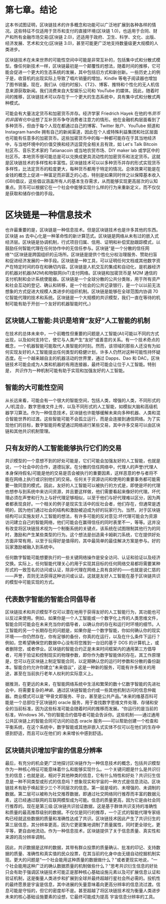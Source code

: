 <title>Conclusion</title>  <link href="../../stylesheet.css" rel="stylesheet" type="text/css"> <link href="../../page_styles.css" rel="stylesheet" type="text/css">

# 第七章。结论

这本书试图证明，区块链技术的许多概念和功能可以广泛地扩展到各种各样的情况。这些特征不仅适用于货币和支付的直接环境(区块链 1.0)，也适用于合同、财产和所有金融市场交易(区块链 2.0)，还适用于政府、卫生、科学、文化、出版、经济发展、艺术和文化(区块链 3.0)，甚至可能更广泛地支持数量级更大规模的人类进步。

区块链技术在未来世界的可能性空间中可能是非常互补的，包括集中式和分散式模型。像任何新技术一样，区块链最初是一个颠覆性的想法，随着时间的推移，它可能会促进一个更大的生态系统的发展，其中包括旧方式和新创新。一些历史上的例子是，收音机的出现实际上导致了唱片销量的增加，Kindle 等电子阅读器也增加了图书销量。现在，我们从《纽约时报》、《T2》、博客、推特和个性化的无人机信息来源获取新闻。我们消费来自大型娱乐公司和 YouTube 的媒体。因此，随着时间的推移，区块链技术可以存在于一个更大的生态系统中，具有集中式和分散式两种模式。

可能会有大量法定货币和加密货币并存。经济学家 Friedrich Hayek 在他的书*货币的非国有化*中设想了互补货币争夺消费者注意力的情形。他在金融机构层面看到了多种货币，但由于每个人现在都通过自己的博客、Twitter 账户、YouTube 频道和 Instagram handle 拥有自己的新闻渠道，因此在个人或特殊利益集团和社区层面也可能有任意多的加密货币。这些加密货币中的每一种都可能存在于其当地经济中，与当地环境中的价值交换和经济运营完全相关且有效，如 Let's Talk Bitcoin 社区币、音乐艺术家的 Tatianacoin 或当地农贸市场、DIY maker lab 或学区中的社区币。本地货币很可能总是可以兑换成更具流动性的加密货币和法定货币。这就是区块链技术的多样性和丰富性。区块链技术可以以多种货币并存的形式实现货币多样性，比法定货币的粒度更大，每种货币都用于特定的情况。总体效果可能是在金钱的概念上促进一种富足而非匮乏的心态，特别是如果同时伴之以保障基本收入(GBI)倡议，这些倡议涵盖所有人的基本生存需求，从而能够实现更高层次的认知重点。货币可以根据它在一个社会中能够实现什么样的行为来重新定义，而不仅仅是获取和储存价值的手段。

# 区块链是一种信息技术

也许最重要的是，区块链是一种信息技术。但是区块链技术也是许多其他的东西。区块链 as 去中心化是一种革命性的新计算范式。区块链是网络从未有过的嵌入式经济层。区块链是协调机制，行式项目归属、信用、证明和补偿奖励跟踪模式，以鼓励任何智能代理在任何协作中的无信任参与。区块链“是一个分散的信任网络”^(区块链是跨国组织的云场所。区块链是提供个性化分权治理服务、赞助扫盲和促进经济发展的一种手段。区块链是一种工具，可以证明任何文档或其他数字资产在特定时间的存在和确切内容。区块链是人机交互的集成和自动化，是机器经济的机器对机器(M2M)和物联网(IoT)支付网络。区块链和加密货币是 M2M 通信的支付机制和会计系统使能器。区块链是一个全球分散的公共分类账，用于所有资产和社会互动的登记、确认和转移，是一个社会的公共记录银行，是一个以以前无法想象的方式促进大规模人类进步的组织机制。区块链是能够在全球范围内协调 70 亿智能代理的技术和系统。区块链是一个大规模的共识模型，我们一直在等待的机制可能有助于开创一个友好的机器智能时代。)

## 区块链人工智能:共识是培育“友好”人工智能的机制

在技术的总体未来中，一个前瞻性但重要的问题是人工智能(AI)可能以不同的方式出现，以及如何支持它，使它与人类产生“友好”或善意的关系。有一个技术奇点的概念，一个机器智能可能取代人类智能的时刻。然而，该领域的那些人还没有为如何实现友好的人工智能提出任何类型的稳健计划，许多人仍然对这种可能性持怀疑态度。在一个越来越自主的机器活动的世界里，通过 Dapps、Dao 和 DAC，区块链技术可能会成为人类和机器的有用连接器，最终可能会让位于人工智能。特别是， 共识作为一种机制可能有助于实现和加强友好的人工智能。

## 智能的大可能性空间

从长远来看，可能会有一个很大的智能空间，包括人类，增强的人类，不同形式的人/机混合，数字思维文件上传，以及不同形式的人工智能，如模拟大脑和高级机器学习算法。作为一种信息技术，区块链也许能够缓解未来向多种机器、人类和混合智能世界的过渡。这些智能可能不会孤立运行，而是会连接到通信网络。为了实现他们的目标，数字智能将希望通过网络进行某些交易，其中许多交易可以由区块链和其他共识机制管理。

## 只有友好的人工智能能够执行它们的交易

共识模型的一个意想不到的好处可能是，它们可能会加强友好的人工智能，也就是说，一个社会中的合作，道德玩家。在分散的信任网络中，代理人的声誉(代理人本身保持假名)可能是他的交易是否会被执行的重要因素，这样恶意的参与者将不能在网络上执行或识别他们的交易。任何关于资源访问和使用的重要事务都可能需要一致同意的模式。因此，友好的人工智能可以被执行的方式是，即使是坏的代理也想参与到系统中来访问资源，并且要这样做，他们需要看起来像好的代理。坏代理必须在声誉和行为上与好代理足够相似，以至于他们与好代理难以区分，因为两者都表现良好。一个相关的例子是现实生活中的反社会者，他们存在，但通常是透明的，因为他们通过社会的结构和激励被迫成为好的玩家行为。当然，对于区块链结构可以实施友好人工智能的想法，有许多可能的反对意见:坏代理可能会为资源访问建立自己的智能网络，他们可能会在赢得信任的同时表里不一，等等。这并没有改变将区块链技术视为一个制衡系统的关键点，该系统在试图限制其他行为的同时，激励和产生某些类型的行为。这个想法是创造奥卡姆剃刀系统，它在提供好处方面非常有用，以至于玩得好是值得的，其中最简单的最佳解决方案是参与。好的玩家激励被融入到系统中。

任何数字智能可能想要执行的一些关键网络操作是安全访问、认证和验证以及经济交换。实际上，任何智能代理关心的用于实现其目标的任何网络交易都将需要某种形式的一致签名的访问或认证，除非代理在网络上具有良好的——也就是说仁慈的——声誉，否则无法获得这种访问或认证。这就是友好人工智能在基于区块链共识的模型中可能实现的方式。

## 代表数字智能的智能合同倡导者

区块链技术和共识模型不仅可以潜在地用于获得友好的人工智能行为，其功能也可以反过来使用。例如，如果你是一个人工智能或一个数字化上传的人类思维文件，智能合同可能会在未来充当你的倡导者，以确认你的存在和运行时环境的细节。人工智能的另一个长期存在的问题是，如果你是一个数字智能，你如何确认你的现实环境——你仍然存在，你有足够的备份，你真的在运行，以及在什么条件下运行？例如，您希望确保您的数据中心没有将您推到一台旧的基于 DOS 的计算机上，或者删除您，或者停业。区块链的智能合约正是未来时间框架内的通用第三方倡导者，可用于验证和控制现实的物理参数，即你作为数字智能体的存在。其工作原理是，您可以在区块链上制定智能合同，以定期确认您的运行时参数和分散的备份副本。智能合约允许你建立“未来倡议”，这是一种新的服务，可能有许多相关的用途，甚至在当前执行老年人权利的实际意义上。

据推测，在更远的未来，在智能网络系统中生活和繁荣的数十亿数字智能的先进社会中，将需要复杂的*神谕*、通过区块链智能合约或一些其他机制访问的信息仲裁器。商业模式可以是“甲骨文即服务、平台，甚至是公共产品。”未来的维基百科可能是一个总部位于区块链的 oracle 服务，用于查找数字思维文件处理、存储和安全的当前标准，因为这些标准可能会随着时间的推移而发展。“你运行的是当前的标准，Windows 36，”你的智能合约倡导者可能会告诉你。这些机制——通过通用公共区块链上的智能合同可访问的动态 oracle 服务——可以帮助创建一个检查和平衡系统，在这个系统中，数字智能或其他非嵌入式实体不仅可以在他们的生存中感到舒适，而且可以在他们的 未来增长中感到舒适。

## 区块链共识增加宇宙的信息分辨率

最后，有充分的机会更广泛地探讨区块链作为一种信息技术的概念，包括共识模型作为一种核心特征可能意味着什么和能够实现什么。一个关键问题是什么是共识衍生的信息；也就是说，相对于其他种类的信息，它有什么特性和好处？共识衍生信息是一种不同类型或形式的信息吗？想象现实和宇宙的一种方式是信息流动。区块链技术有助于唤起至少三个不同层次的信息。第一层是哑的、未增强的、未调制的数据。第二层可以被称为社交推荐数据，即通过社交网络同行推荐而丰富的数据元素，这已经通过联网的互联网模型成为可能。信息的质量更高，因为它是由社会同行推荐的。现在是第三级:区块链共识验证数据，这是基于群体共识支持的准确性和质量的最高推荐级别的数据。不仅仅是同行的推荐，一个正式的智能代理专家结构已经就这些数据的质量和准确性达成了共识。区块链技术因此产生了共识衍生的第三层信息，其分辨率更高，因为它更密集地调制了质量属性，同时更全球化，更平等，更自由地流动。作为一种信息技术，区块链提供了关于信息质量、真实性和来源的高分辨率调制。

因此，共识数据是这样的数据，其带有群众投票的质量确认、批准的印记、支持数据的质量、准确性和真实值的民众投票，在其当前的化身中由无缝自动挖掘机制实现。更大的问题是“一个社会能用这种质量的数据做什么？”或者更现实地说，“一个社会能用这种广泛的确认数据质量的机制做些什么？”思考共识衍生信息的好处只会有助于强调区块链技术可能正是那种核心基础设施元素以及可扩展信息认证和验证机制，这是衡量人类进步和扩展到全球并最终超越行星社会所必需的。投机性的最终愿景是宇宙是信息，其中进展的矢量意味着向更高分辨率的信息流过渡。信息可能是守恒的，但它的密度却不是。甚至超越了将区块链技术视为衡量人类进步未来的核心基础设施要素的设想，它最终可能成为提高 宇宙信息分辨率的工具。